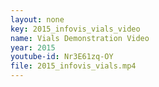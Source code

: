 ```yaml
---
layout: none
key: 2015_infovis_vials_video
name: Vials Demonstration Video
year: 2015
youtube-id: Nr3E61zq-OY
file: 2015_infovis_vials.mp4
---
```

